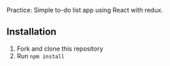 Practice: Simple to-do list app using React with redux.

## Installation
1. Fork and clone this repository
2. Run `npm install`
